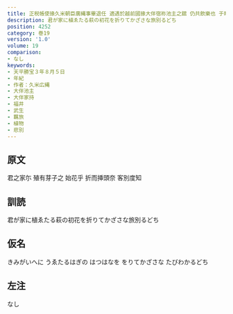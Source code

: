 ```yaml
---
title: 正税帳使掾久米朝臣廣縄事畢退任 適遇於越前國掾大伴宿祢池主之舘 仍共飲樂也 于時久米朝臣廣縄矚芽子花作歌一首
description: 君が家に植ゑたる萩の初花を折りてかざさな旅別るどち
position: 4252
category: 巻19
version: '1.0'
volume: 19
comparison:
- なし
keywords:
- 天平勝宝３年８月５日
- 年紀
- 作者：久米広縄
- 大伴池主
- 大伴家持
- 福井
- 武生
- 羈旅
- 植物
- 悲別
---
```


## 原文

君之家尓 殖有芽子之 始花乎 折而挿頭奈 客別度知

## 訓読

君が家に植ゑたる萩の初花を折りてかざさな旅別るどち

## 仮名

きみがいへに うゑたるはぎの はつはなを をりてかざさな たびわかるどち

## 左注

なし
